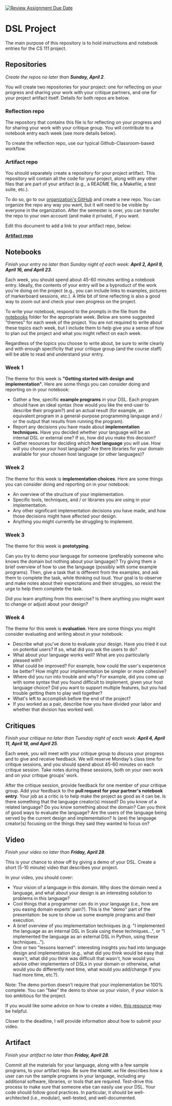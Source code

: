 [![Review Assignment Due Date](https://classroom.github.com/assets/deadline-readme-button-8d59dc4de5201274e310e4c54b9627a8934c3b88527886e3b421487c677d23eb.svg)](https://classroom.github.com/a/C7Q-SLwm)
# DSL Project

The main purpose of this repository is to hold instructions and notebook entries for the
CS 111 project.

## Repositories

_Create the repos no later than **Sunday, April 2**._

You will create two repositories for your project: one for reflecting on your progress and
sharing your work with your critique partners, and one for your project artifact itself.
Details for both repos are below.

### Reflection repo

The repository that contains this file is for reflecting on your progress and for sharing
your work with your critique group. You will contribute to a notebook entry each week (see
more details below).

To create the reflection repo, use our typical Github-Classroom-based workflow.

### Artifact repo

You should separately create a repository for your project artifact. This repository will
contain all the code for your project, along with any other files that are part of your
artifact (e.g., a README file, a Makefile, a test suite, etc.).

To do so, go to our [organization's
GitHub](https://github.com/orgs/hmc-cs111-spring2023/repositories)
and create a new repo. You can organize the repo any way you want, but it will need to be
visible by everyone in the organization. After the semester is over, you can transfer the
repo to your own account (and make it private), if you want.

Edit this document to add a link to your artifact repo, below:

[**Artifact repo**](https://github.com/hmc-cs111-spring2023/artifact-OliveBattle)

## Notebooks

_Finish your entry no later than Sunday night of each week: **April 2, April 9, April 16,
and April 23**._

Each week, you should spend about 45-60 minutes writing a notebook entry. Ideally, the
contents of your entry will be a byproduct of the work you're doing on the project (e.g.,
you can include links to examples, pictures of markerboard sessions, etc.). A little bit
of time reflecting is also a good way to zoom out and check your own progress on the
project.

To write your notebook, respond to the prompts in the file from the [notebooks](./notebooks/)
folder for the appropriate week. Below are some suggested "themes" for each week of the
project. You are not required to write about these topics each week, but I include them to
help give you a sense of how to plan out the project and what you might reflect on each
week.

Regardless of the topics you choose to write about, be sure to write clearly and with
enough specificity that your critique group (and the course staff) will be able to read
and understand your entry.

### Week 1

The theme for this week is **"Getting started with design and implementation".** Here are
some things you can consider doing and reporting on in your notebook:

- Gather a few, specific **example programs** in your DSL. Each program should have an
  ideal syntax (how would you like the end-user to describe their program?) and an actual
  result (for example, an equivalent program in a general-purpose programming language and /
  or the output that results from running the program).
- Report any decisions you have made about **implementation techniques.** Have you decided
  whether your  language will be an internal DSL or external one? If so, how did you make
  this decision?
- Gather resources for deciding which **host language** you will use. How will you choose
  your host language? Are there libraries for your domain available for your chosen host
  language (or other languages)?

### Week 2

The theme for this week is **implementation choices**. Here are some things you can
consider doing and reporting on in your notebook:

- An overview of the structure of your implementation.
- Specific tools, techniques, and / or libraries you are using in your implementation.
- Any other significant implementation decisions you have made, and how those decisions
  might have affected your design.
- Anything you might currently be struggling to implement.

### Week 3

The theme for this week is **prototyping**.

Can you try to demo your language for someone (preferably someone who knows the domain but
nothing about your language)? Try giving them a brief overview of how to use the language
(possibly with some example programs). Then, give a task that is different from the
examples, and ask them to complete the task, while thinking out loud. Your goal is to
observe and make notes about their expectations and their struggles, so resist the urge to
help them complete the task.

Did you learn anything from this exercise? Is there anything you might want to change or
adjust about your design?

### Week 4

The theme for this week is **evaluation**. Here are some things you might consider
evaluating and writing about in your notebook:

- Describe what you've done to evaluate your design. Have you tried it out on potential
  users? If so, what did you ask the users to do?
- What about your language works well? What are you particularly pleased with?
- What could be improved? For example, how could the user's experience be better? How
  might your implementation be simpler or more cohesive?
- Where did you run into trouble and why? For example, did you come up with some syntax
  that you found difficult to implement, given your host language choice? Did you want to
  support multiple features, but you had trouble getting them to play well together?
- What's left to accomplish before the end of the project?
- If you worked as a pair, describe how you have divided your labor and whether that
  division has worked well.

## Critiques

_Finish your critique no later than Tuesday night of each week: **April 4, April 11, April
18, and April 25**._

Each week, you will meet with your critique group to discuss your progress and to give and
receive feedback. We will reserve Monday's class time for critique sessions, and you
should spend about 45-60 minutes on each critique session. Take notes during these
sessions, both on your own work and on your critique groups' work.

After the critique session, provide feedback for one member of your critique group. Add
your feedback to the **pull request for your partner's notebook entry**. Your job as a
critic is to help make the project as good as it can be. Is there something that the
language creator(s) missed? Do you know of a related language? Do you know something about
the domain? Can you think of good ways to evaluate the language? Are the users of the
language being served by the current design and implementation? Is (are) the language
creator(s) focusing on the things they said they wanted to focus on?

## Video

_Finish your video no later than **Friday, April 28**._

This is your chance to show off by giving a demo of your DSL. Create a short (5-10 minute)
video that describes your project.

In your video, you should cover:

- Your vision of a language in this domain. Why does the domain need a language, and what
  about your design is an interesting solution to problems in this language?
- Cool things that a programmer can do in your language (i.e., how are you easing domain
  experts' pain?). This is the "demo" part of the presentation: be sure to show us some
  example programs and their execution.
- A brief overview of you implementation techniques (e.g. "I implemented the language as an
  internal DSL in Scala using these techniques...", or "I implemented the language as an
  external DSL in Python, using these techniques...").
- One or two "lessons learned": interesting insights you had into language design and
  implementation (e.g., what did you think would be easy that wasn't, what did you think
  was difficult that wasn't, how would you advise other implementers of DSLs in your
  domain or otherwise, what would you do differently next time, what would you add/change
  if you had more time, etc.?).

Note: The demo portion doesn't require that your implementation be 100% complete. You can
"fake" the demo to show us your vision, if your vision is too ambitious for the project.

If you would like some advice on how to create a video,
[this
resource](https://www.howtogeek.com/205742/how-to-record-your-windows-mac-linux-android-or-ios-screen/)
may be helpful.

Closer to the deadline, I will provide information about how to submit your video.

## Artifact

_Finish your artifact no later than **Friday, April 28**._

Commit all the materials for your language, along with a few sample programs, to your
artifact repo. Be sure the `README.md` file describes how a user can run the sample
programs in your language, including any additional software, libraries, or tools that are
required. Test-drive this process to make sure that someone else can easily use your DSL.
Your code should follow good practices. In particular, it should be well-architected
(i.e., modular), well-tested, and well-documented.
